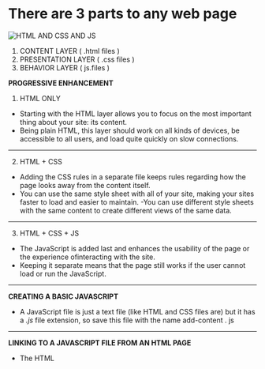 

# There are 3 parts to any web page
![HTML AND CSS AND JS](https://miro.medium.com/max/6720/1*l4xICbIIYlz1OTymWCoUTw.jpeg)
1. CONTENT LAYER ( .html files ) 
2. PRESENTATION LAYER ( .css files )
3. BEHAVIOR LAYER ( js.files )


**PROGRESSIVE ENHANCEMENT**

1. HTML ONLY
- Starting with the HTML layer allows you to focus on the most
important thing about your site: its content.
- Being plain HTML, this layer
should work on all kinds of devices, be accessible to all
users, and load quite quickly on slow connections.
-----------------------------
2. HTML + CSS 
- Adding the CSS rules in a separate file keeps rules
regarding how the page looks away from the content itself.
- You can use the same style sheet with all of your site, making your
sites faster to load and easier to maintain. 
-You can use different style sheets with the
same content to create different views of the same data.
-------------------------------
3. HTML + CSS + JS 
- The JavaScript is added last and enhances the usability of
the page or the experience ofinteracting with the site.
- Keeping it separate means that the page still works if the
user cannot load or run the JavaScript. 

------------------------------
**CREATING A BASIC JAVASCRIPT**

 * A JavaScript file is just a text file (like HTML and CSS
files are) but it has a *.js* file
extension, so save this file with the name add-content . js

-----------------------------
**LINKING TO A JAVASCRIPT FILE FROM AN HTML PAGE**

* The HTML <script> element is used in HTML pages  to tell the browser to load the JavaScript file (rather like the <link> element can be used to load a CSS file).





